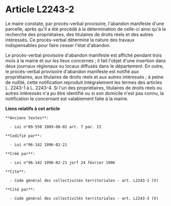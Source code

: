 # Article L2243-2

Le maire constate, par procès-verbal provisoire, l'abandon manifeste d'une parcelle, après qu'il a été procédé à la
détermination de celle-ci ainsi qu'à la recherche des propriétaires, des titulaires de droits réels et des autres intéressés.
Ce procès-verbal détermine la nature des travaux indispensables pour faire cesser l'état d'abandon. 

Le procès-verbal provisoire d'abandon manifeste est affiché pendant trois mois à la mairie et sur les lieux concernés ; il
fait l'objet d'une insertion dans deux journaux régionaux ou locaux diffusés dans le département. En outre, le procès-verbal
provisoire d'abandon manifeste est notifié aux propriétaires, aux titulaires de droits réels et aux autres intéressés ; à
peine de nullité, cette notification reproduit intégralement les termes des articles L. 2243-1 à L. 2243-4. Si l'un des
propriétaires, titulaires de droits réels ou autres intéressés n'a pu être identifié ou si son domicile n'est pas connu, la
notification le concernant est valablement faite à la mairie.

**Liens relatifs à cet article**

	**Anciens textes**:

	  - Loi n°89-550 1989-08-02 art. 7 par. II

	**Codifié par**:

	  - Loi n°96-142 1996-02-21

	**Créé par**:

	  - Loi n°96-142 1996-02-21 jorf 24 février 1996

	**Cite**:

	  - Code général des collectivités territoriales - art. L2243-1 (V)

	**Cité par**:

	  - Code général des collectivités territoriales - art. L2243-3 (V)
